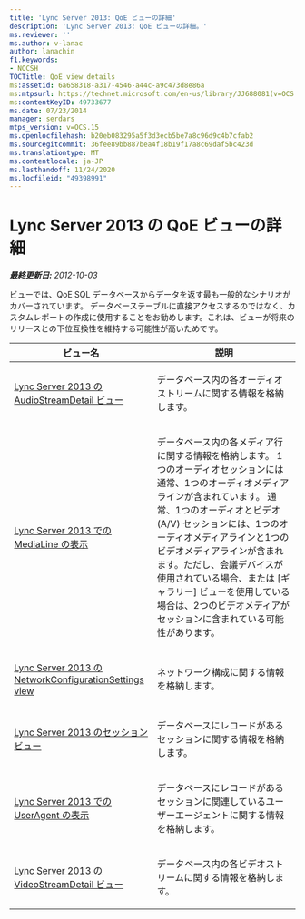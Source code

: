 ```yaml
---
title: 'Lync Server 2013: QoE ビューの詳細'
description: 'Lync Server 2013: QoE ビューの詳細。'
ms.reviewer: ''
ms.author: v-lanac
author: lanachin
f1.keywords:
- NOCSH
TOCTitle: QoE view details
ms:assetid: 6a658318-a317-4546-a44c-a9c473d8e86a
ms:mtpsurl: https://technet.microsoft.com/en-us/library/JJ688081(v=OCS.15)
ms:contentKeyID: 49733677
ms.date: 07/23/2014
manager: serdars
mtps_version: v=OCS.15
ms.openlocfilehash: b20eb083295a5f3d3ecb5be7a8c96d9c4b7cfab2
ms.sourcegitcommit: 36fee89bb887bea4f18b19f17a8c69daf5bc423d
ms.translationtype: MT
ms.contentlocale: ja-JP
ms.lasthandoff: 11/24/2020
ms.locfileid: "49398991"
---
```

# <a name="qoe-view-details-in-lync-server-2013"></a>Lync Server 2013 の QoE ビューの詳細

<div data-xmlns="http://www.w3.org/1999/xhtml">

<div class="topic" data-xmlns="http://www.w3.org/1999/xhtml" data-msxsl="urn:schemas-microsoft-com:xslt" data-cs="https://msdn.microsoft.com/">

<div data-asp="https://msdn2.microsoft.com/asp">



</div>

<div id="mainSection">

<div id="mainBody">

<span> </span>

_**最終更新日:** 2012-10-03_

ビューでは、QoE SQL データベースからデータを返す最も一般的なシナリオがカバーされています。 データベーステーブルに直接アクセスするのではなく、カスタムレポートの作成に使用することをお勧めします。これは、ビューが将来のリリースとの下位互換性を維持する可能性が高いためです。


<table>
<colgroup>
<col style="width: 50%" />
<col style="width: 50%" />
</colgroup>
<thead>
<tr class="header">
<th>ビュー名</th>
<th>説明</th>
</tr>
</thead>
<tbody>
<tr class="odd">
<td><p><a href="lync-server-2013-audiostreamdetail-view.md">Lync Server 2013 の AudioStreamDetail ビュー</a></p></td>
<td><p>データベース内の各オーディオストリームに関する情報を格納します。</p></td>
</tr>
<tr class="even">
<td><p><a href="lync-server-2013-medialine-view.md">Lync Server 2013 での MediaLine の表示</a></p></td>
<td><p>データベース内の各メディア行に関する情報を格納します。 1つのオーディオセッションには通常、1つのオーディオメディアラインが含まれています。 通常、1つのオーディオとビデオ (A/V) セッションには、1つのオーディオメディアラインと1つのビデオメディアラインが含まれます。ただし、会議デバイスが使用されている場合、または [ギャラリー] ビューを使用している場合は、2つのビデオメディアがセッションに含まれている可能性があります。</p></td>
</tr>
<tr class="odd">
<td><p><a href="lync-server-2013-networkconfigurationsettings-view.md">Lync Server 2013 の NetworkConfigurationSettings view</a></p></td>
<td><p>ネットワーク構成に関する情報を格納します。</p></td>
</tr>
<tr class="even">
<td><p><a href="lync-server-2013-session-view.md">Lync Server 2013 のセッションビュー</a></p></td>
<td><p>データベースにレコードがあるセッションに関する情報を格納します。</p></td>
</tr>
<tr class="odd">
<td><p><a href="lync-server-2013-useragent-view.md">Lync Server 2013 での UserAgent の表示</a></p></td>
<td><p>データベースにレコードがあるセッションに関連しているユーザーエージェントに関する情報を格納します。</p></td>
</tr>
<tr class="even">
<td><p><a href="lync-server-2013-videostreamdetail-view.md">Lync Server 2013 の VideoStreamDetail ビュー</a></p></td>
<td><p>データベース内の各ビデオストリームに関する情報を格納します。</p></td>
</tr>
</tbody>
</table>


</div>

<span> </span>

</div>

</div>

</div>


